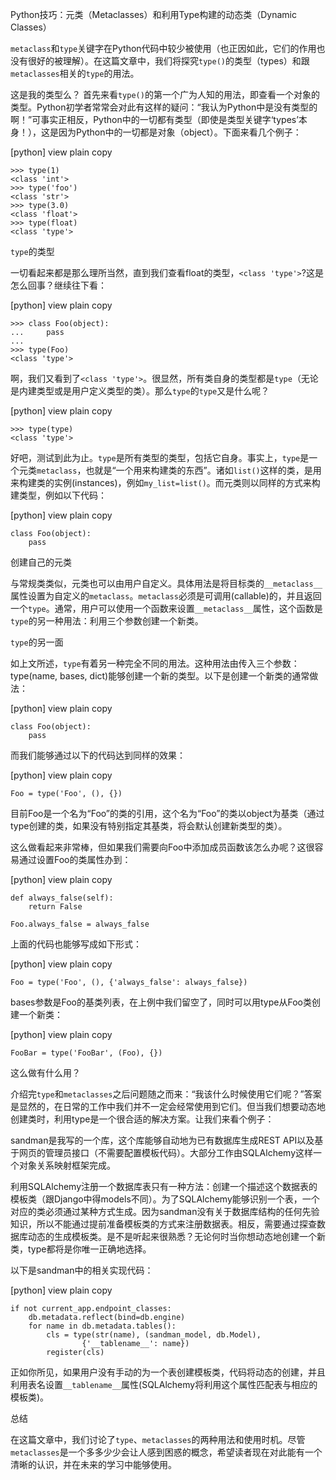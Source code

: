 Python技巧：元类（Metaclasses）和利用Type构建的动态类（Dynamic Classes）

`metaclass`和`type`关键字在Python代码中较少被使用（也正因如此，它们的作用也没有很好的被理解）。在这篇文章中，我们将探究`type()`的类型（types）和跟`metaclasses`相关的`type`的用法。


这是我的类型么？
首先来看`type()`的第一个广为人知的用法，即查看一个对象的类型。Python初学者常常会对此有这样的疑问：“我认为Python中是没有类型的啊！”可事实正相反，Python中的一切都有类型（即使是类型关键字‘types’本身！），这是因为Python中的一切都是对象（object）。下面来看几个例子：

[python] view plain copy

    >>> type(1)  
    <class 'int'>  
    >>> type('foo')  
    <class 'str'>  
    >>> type(3.0)  
    <class 'float'>  
    >>> type(float)  
    <class 'type'>  


`type`的类型

一切看起来都是那么理所当然，直到我们查看float的类型，`<class 'type'>`?这是怎么回事？继续往下看：

[python] view plain copy

    >>> class Foo(object):  
    ...     pass  
    ...  
    >>> type(Foo)  
    <class 'type'>  


啊，我们又看到了`<class 'type'>`。很显然，所有类自身的类型都是`type`（无论是内建类型或是用户定义类型的类）。那么`type`的`type`又是什么呢？

[python] view plain copy

    >>> type(type)  
    <class 'type'>  


好吧，测试到此为止。`type`是所有类型的类型，包括它自身。事实上，`type`是一个元类`metaclass`，也就是“一个用来构建类的东西”。诸如`list()`这样的类，是用来构建类的实例(instances)，例如`my_list=list()`。而元类则以同样的方式来构建类型，例如以下代码：

[python] view plain copy

    class Foo(object):  
        pass  


创建自己的元类

与常规类类似，元类也可以由用户自定义。具体用法是将目标类的`__metaclass__`属性设置为自定义的`metaclass`。`metaclass`必须是可调用(callable)的，并且返回一个`type`。通常，用户可以使用一个函数来设置`__metaclass__`属性，这个函数是`type`的另一种用法：利用三个参数创建一个新类。


`type`的另一面

如上文所述，`type`有着另一种完全不同的用法。这种用法由传入三个参数：type(name, bases, dict)能够创建一个新的类型。以下是创建一个新类的通常做法：

[python] view plain copy

    class Foo(object):  
        pass  


而我们能够通过以下的代码达到同样的效果：

[python] view plain copy

    Foo = type('Foo', (), {})  


目前Foo是一个名为“Foo”的类的引用，这个名为“Foo”的类以object为基类（通过type创建的类，如果没有特别指定其基类，将会默认创建新类型的类）。


这么做看起来非常棒，但如果我们需要向Foo中添加成员函数该怎么办呢？这很容易通过设置Foo的类属性办到：

[python] view plain copy

    def always_false(self):  
        return False  
      
    Foo.always_false = always_false  


上面的代码也能够写成如下形式：

[python] view plain copy

    Foo = type('Foo', (), {'always_false': always_false})  


bases参数是Foo的基类列表，在上例中我们留空了，同时可以用type从Foo类创建一个新类：

[python] view plain copy

    FooBar = type('FooBar', (Foo), {})  


这么做有什么用？

介绍完`type`和`metaclasses`之后问题随之而来：“我该什么时候使用它们呢？”答案是显然的，在日常的工作中我们并不一定会经常使用到它们。但当我们想要动态地创建类时，利用type是一个很合适的解决方案。让我们来看个例子：

sandman是我写的一个库，这个库能够自动地为已有数据库生成REST API以及基于网页的管理员接口（不需要配置模板代码）。大部分工作由SQLAlchemy这样一个对象关系映射框架完成。

利用SQLAlchemy注册一个数据库表只有一种方法：创建一个描述这个数据表的模板类（跟Django中得models不同）。为了SQLAlchemy能够识别一个表，一个对应的类必须通过某种方式生成。因为sandman没有关于数据库结构的任何先验知识，所以不能通过提前准备模板类的方式来注册数据表。相反，需要通过探查数据库动态的生成模板类。是不是听起来很熟悉？无论何时当你想动态地创建一个新类，type都将是你唯一正确地选择。

以下是sandman中的相关实现代码：

[python] view plain copy

    if not current_app.endpoint_classes:  
        db.metadata.reflect(bind=db.engine)  
        for name in db.metadata.tables():  
            cls = type(str(name), (sandman_model, db.Model),  
                    {'__tablename__': name})  
            register(cls)  


正如你所见，如果用户没有手动的为一个表创建模板类，代码将动态的创建，并且利用表名设置`__tablename__`属性(SQLAlchemy将利用这个属性匹配表与相应的模板类)。


总结

在这篇文章中，我们讨论了`type`、`metaclasses`的两种用法和使用时机。尽管`metaclasses`是一个多多少少会让人感到困惑的概念，希望读者现在对此能有一个清晰的认识，并在未来的学习中能够使用。
